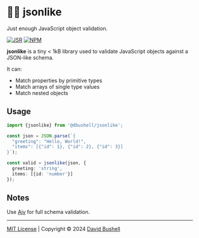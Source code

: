 # 🍋‍🟩 jsonlike

Just enough JavaScript object validation.

[![JSR](https://jsr.io/badges/@dbushell/jsonlike?labelColor=98e6c8&color=333)](https://jsr.io/@dbushell/jsonlike) [![NPM](https://img.shields.io/npm/v/@dbushell/jsonlike?labelColor=98e6c8&color=333)](https://www.npmjs.com/package/@dbushell/jsonlike)

**jsonlike** is a tiny < 1kB library used to validate JavaScript objects against a JSON-like schema.

It can:

* Match properties by primitive types
* Match arrays of single type values
* Match nested objects

## Usage

```ts
import {jsonlike} from '@dbushell/jsonlike';

const json = JSON.parse(`{
  "greeting": "Hello, World!",
  "items": [{"id": 1}, {"id": 2}, {"id": 3}]
}`);

const valid = jsonlike(json, {
  greeting: 'string',
  items: [{id: 'number'}]
});
```

## Notes

Use [Ajv](https://github.com/ajv-validator/ajv) for full schema validation.

* * *

[MIT License](/LICENSE) | Copyright © 2024 [David Bushell](https://dbushell.com)
